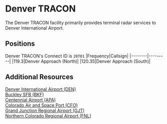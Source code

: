 # Denver TRACON
The Denver TRACON facility primarily provides terminal radar services to Denver International Airport.

## Positions
Denver TRACON's Connect ID is ```20T01```
|Frequency|Callsign|
|--------|---------|
|119.3|Denver Approach (North)|
|120.35|Denver Approach (South)|

## Additional Resources
[Denver International Airport (DEN)](docs/sops/denver.md)\
[Buckley SFB (BKF)](docs/sops/bkf.md)\
[Centennial Airport (APA)](docs/sops/apa.md)\
[Colorado Air and Space Port (CFO)](docs/sops/cfo.md)\
[Grand Junction Regional Airport (GJT)](docs/sops/gjt.md)\
[Northern Colorado Regional Airport (FNL)](docs/sops/fnl.md)